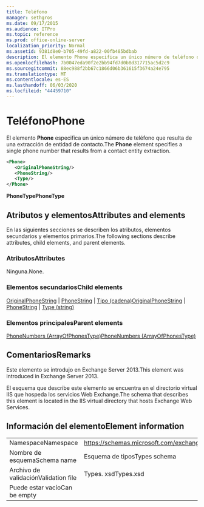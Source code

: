 ```yaml
---
title: Teléfono
manager: sethgros
ms.date: 09/17/2015
ms.audience: ITPro
ms.topic: reference
ms.prod: office-online-server
localization_priority: Normal
ms.assetid: 9381d8e0-b705-49fd-a822-00fb485bdbab
description: El elemento Phone especifica un único número de teléfono que resulta de una extracción de entidad de contacto.
ms.openlocfilehash: 7b0047eda90f2e2bb94fd7d0b8d317715ac5d2c9
ms.sourcegitcommit: 88ec988f2bb67c1866d06b361615f3674a24e795
ms.translationtype: MT
ms.contentlocale: es-ES
ms.lasthandoff: 06/03/2020
ms.locfileid: "44459710"
---
```

# <a name="phone"></a><span data-ttu-id="70519-103">Teléfono</span><span class="sxs-lookup"><span data-stu-id="70519-103">Phone</span></span>

<span data-ttu-id="70519-104">El elemento **Phone** especifica un único número de teléfono que resulta de una extracción de entidad de contacto.</span><span class="sxs-lookup"><span data-stu-id="70519-104">The **Phone** element specifies a single phone number that results from a contact entity extraction.</span></span> 
  
```XML
<Phone>
   <OriginalPhoneString/>
   <PhoneString/>
   <Type/>
</Phone>
```

 <span data-ttu-id="70519-105">**PhoneType**</span><span class="sxs-lookup"><span data-stu-id="70519-105">**PhoneType**</span></span>
## <a name="attributes-and-elements"></a><span data-ttu-id="70519-106">Atributos y elementos</span><span class="sxs-lookup"><span data-stu-id="70519-106">Attributes and elements</span></span>

<span data-ttu-id="70519-107">En las siguientes secciones se describen los atributos, elementos secundarios y elementos primarios.</span><span class="sxs-lookup"><span data-stu-id="70519-107">The following sections describe attributes, child elements, and parent elements.</span></span>
  
### <a name="attributes"></a><span data-ttu-id="70519-108">Atributos</span><span class="sxs-lookup"><span data-stu-id="70519-108">Attributes</span></span>

<span data-ttu-id="70519-109">Ninguna.</span><span class="sxs-lookup"><span data-stu-id="70519-109">None.</span></span>
  
### <a name="child-elements"></a><span data-ttu-id="70519-110">Elementos secundarios</span><span class="sxs-lookup"><span data-stu-id="70519-110">Child elements</span></span>

<span data-ttu-id="70519-111">[OriginalPhoneString](originalphonestring.md)  |  [PhoneString](phonestring.md)  |  [Tipo (cadena)](type-string.md)</span><span class="sxs-lookup"><span data-stu-id="70519-111">[OriginalPhoneString](originalphonestring.md) | [PhoneString](phonestring.md) | [Type (string)](type-string.md)</span></span>
  
### <a name="parent-elements"></a><span data-ttu-id="70519-112">Elementos principales</span><span class="sxs-lookup"><span data-stu-id="70519-112">Parent elements</span></span>

[<span data-ttu-id="70519-113">PhoneNumbers (ArrayOfPhonesType)</span><span class="sxs-lookup"><span data-stu-id="70519-113">PhoneNumbers (ArrayOfPhonesType)</span></span>](phonenumbers-arrayofphonestype.md)
  
## <a name="remarks"></a><span data-ttu-id="70519-114">Comentarios</span><span class="sxs-lookup"><span data-stu-id="70519-114">Remarks</span></span>

<span data-ttu-id="70519-115">Este elemento se introdujo en Exchange Server 2013.</span><span class="sxs-lookup"><span data-stu-id="70519-115">This element was introduced in Exchange Server 2013.</span></span>
  
<span data-ttu-id="70519-116">El esquema que describe este elemento se encuentra en el directorio virtual IIS que hospeda los servicios Web Exchange.</span><span class="sxs-lookup"><span data-stu-id="70519-116">The schema that describes this element is located in the IIS virtual directory that hosts Exchange Web Services.</span></span>
  
## <a name="element-information"></a><span data-ttu-id="70519-117">Información del elemento</span><span class="sxs-lookup"><span data-stu-id="70519-117">Element information</span></span>

|||
|:-----|:-----|
|<span data-ttu-id="70519-118">Namespace</span><span class="sxs-lookup"><span data-stu-id="70519-118">Namespace</span></span>  <br/> |https://schemas.microsoft.com/exchange/services/2006/types  <br/> |
|<span data-ttu-id="70519-119">Nombre de esquema</span><span class="sxs-lookup"><span data-stu-id="70519-119">Schema name</span></span>  <br/> |<span data-ttu-id="70519-120">Esquema de tipos</span><span class="sxs-lookup"><span data-stu-id="70519-120">Types schema</span></span>  <br/> |
|<span data-ttu-id="70519-121">Archivo de validación</span><span class="sxs-lookup"><span data-stu-id="70519-121">Validation file</span></span>  <br/> |<span data-ttu-id="70519-122">Types. xsd</span><span class="sxs-lookup"><span data-stu-id="70519-122">Types.xsd</span></span>  <br/> |
|<span data-ttu-id="70519-123">Puede estar vacío</span><span class="sxs-lookup"><span data-stu-id="70519-123">Can be empty</span></span>  <br/> ||
   

